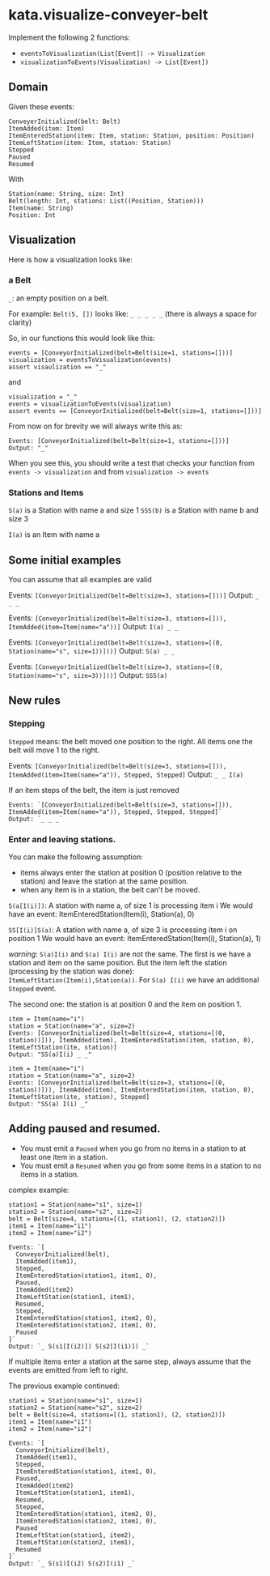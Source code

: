 # kata.visualize-conveyer-belt

Implement the following 2 functions:

* `eventsToVisualization(List[Event]) -> Visualization`
* `visualizationToEvents(Visualization) -> List[Event])`

## Domain

Given these events:

```
ConveyerInitialized(belt: Belt)
ItemAdded(item: Item)
ItemEnteredStation(item: Item, station: Station, position: Position)
ItemLeftStation(item: Item, station: Station)
Stepped
Paused
Resumed
```

With

```
Station(name: String, size: Int)
Belt(length: Int, stations: List((Position, Station)))
Item(name: String)
Position: Int
```

## Visualization

Here is how a visualization looks like:

### a Belt

`_`: an empty position on a belt.

For example: `Belt(5, [])` looks like: `_ _ _ _ _` (there is always a space for clarity)

So, in our functions this would look like this:

```
events = [ConveyorInitialized(belt=Belt(size=1, stations=[]))]
visualization = eventsToVisualization(events)
assert visaulization == "_"
```

and

```
visualization = "_"
events = visualizationToEvents(visualization)
assert events == [ConveyorInitialized(belt=Belt(size=1, stations=[]))]
```

From now on for brevity we will always write this as:

```
Events: [ConveyorInitialized(belt=Belt(size=1, stations=[]))]
Output: "_"
```

When you see this, you should write a test that checks your function from `events -> visualization` and from `visualization -> events`

### Stations and Items

`S(a)` is a Station with name a and size 1
`SSS(b)` is a Station with name b and size 3

`I(a)` is an Item with name a

## Some initial examples

You can assume that all examples are valid

Events: `[ConveyorInitialized(belt=Belt(size=3, stations=[]))]`
Output: `_ _ _`

Events: `[ConveyorInitialized(belt=Belt(size=3, stations=[])), ItemAdded(item=Item(name="a"))]`
Output: `I(a) _ _`

Events: `[ConveyorInitialized(belt=Belt(size=3, stations=[(0, Station(name="s", size=1))]))]`
Output: `S(a) _ _` 

Events: `[ConveyorInitialized(belt=Belt(size=3, stations=[(0, Station(name="s", size=3))]))]`
Output: `SSS(a)`

## New rules

### Stepping

`Stepped` means: the belt moved one position to the right. All items one the belt will move 1 to the right.

Events: `[ConveyorInitialized(belt=Belt(size=3, stations=[])), ItemAdded(item=Item(name="a")), Stepped, Stepped]`
Output: `_ _ I(a)`

If an item steps of the belt, the item is just removed

```
Events: `[ConveyorInitialized(belt=Belt(size=3, stations=[])), ItemAdded(item=Item(name="a")), Stepped, Stepped, Stepped]`
Output: `_ _ _`
```

### Enter and leaving stations.

You can make the following assumption:
* items always enter the station at position 0 (position relative to the station) and leave the station at the same position.
* when any item is in a station, the belt can't be moved.

`S(a[I(i)])`: A station with name a, of size 1 is processing item i
We would have an event: ItemEnteredStation(Item(i), Station(a), 0)

`SS[I(i)]S(a)`: A station with name a, of size 3 is processing item i on position 1
We would have an event: ItemEnteredStation(Item(i), Station(a), 1)

*warning*:
`S(a)I(i)` and `S(a) I(i)` are not the same.
The first is we have a station and item on the same position. But the item left the station (processing by the station was done): `ItemLeftStation(Item(i),Station(a))`.
For `S(a) I(i)` we have an additional `Stepped` event.

The second one: the station is at position 0 and the item on position 1.

```
item = Item(name="i")
station = Station(name="a", size=2)
Events: [ConveyorInitialized(belt=Belt(size=4, stations=[(0, station))])), ItemAdded(item), ItemEnteredStation(item, station, 0), ItemLeftStation(ite, station)]
Output: "SS(a)I(i) _ _"
```

```
item = Item(name="i")
station = Station(name="a", size=2)
Events: [ConveyorInitialized(belt=Belt(size=3, stations=[(0, station))])), ItemAdded(item), ItemEnteredStation(item, station, 0), ItemLeftStation(ite, station), Stepped]
Output: "SS(a) I(i) _"
```

## Adding paused and resumed.

* You must emit a `Paused` when you go from no items in a station to at least one item in a station.
* You must emit a `Resumed` when you go from some items in a station to no items in a station.

complex example:

```
station1 = Station(name="s1", size=1)
station2 = Station(name="s2", size=2)
belt = Belt(size=4, stations=[(1, station1), (2, station2)])
item1 = Item(name="i1")
item2 = Item(name="i2")

Events: `[
  ConveyorInitialized(belt),
  ItemAdded(item1),
  Stepped,
  ItemEnteredStation(station1, item1, 0),
  Paused,
  ItemAdded(item2)
  ItemLeftStation(station1, item1),
  Resumed,
  Stepped,
  ItemEnteredStation(station1, item2, 0),
  ItemEnteredStation(station2, item1, 0),
  Paused
]`
Output: `_ S(s1[I(i2)]) S(s2[I(i1)]) _`
```

If multiple items enter a station at the same step, always assume that the events are emitted from left to right.

The previous example continued:

```
station1 = Station(name="s1", size=1)
station2 = Station(name="s2", size=2)
belt = Belt(size=4, stations=[(1, station1), (2, station2)])
item1 = Item(name="i1")
item2 = Item(name="i2")

Events: `[
  ConveyorInitialized(belt),
  ItemAdded(item1),
  Stepped,
  ItemEnteredStation(station1, item1, 0),
  Paused,
  ItemAdded(item2)
  ItemLeftStation(station1, item1),
  Resumed,
  Stepped,
  ItemEnteredStation(station1, item2, 0),
  ItemEnteredStation(station2, item1, 0),
  Paused
  ItemLeftStation(station1, item2),
  ItemLeftStation(station2, item1),
  Resumed
]`
Output: `_ S(s1)I(i2) S(s2)I(i1) _`
```


